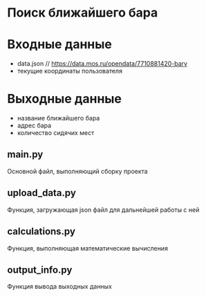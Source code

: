 # Поиск ближайшего бара

Входные данные
==============
* data.json // https://data.mos.ru/opendata/7710881420-bary
* текущие координаты пользователя

Выходные данные
===============
* название ближайшего бара
* адрес бара
* количество сидячих мест

main.py
------
Основной файл, выполняющий сборку проекта

upload_data.py
--------------
Функция, загружающая json файл для дальнейшей работы с ней

calculations.py
---------------
Функция, выполняющая математические вычисления 

output_info.py
--------------
Функция вывода выходных данных
